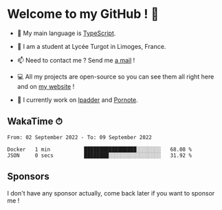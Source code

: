 # Welcome to my GitHub ! 🌃

- 🔭 My main language is [TypeScript](https://www.typescriptlang.org/).

- 🌱 I am a student at Lycée Turgot in Limoges, France.

- 📫 Need to contact me ? Send me <a href="mailto:mikkel@milescode.dev">a mail</a> !

- 💻 All my projects are open-source so you can see them all right here and on <a href="https://www.vexcited.ml">my website</a> !

- 👀 I currently work on [lpadder](https://github.com/Vexcited/lpadder) and [Pornote](https://github.com/Vexcited/Pornote).

## WakaTime ⏱

<!--START_SECTION:waka-->

```text
From: 02 September 2022 - To: 09 September 2022

Docker   1 min           █████████████████░░░░░░░░   68.08 %
JSON     0 secs          ████████░░░░░░░░░░░░░░░░░   31.92 %
```

<!--END_SECTION:waka-->

## Sponsors

I don't have any sponsor actually, come back later if you want to sponsor me !
